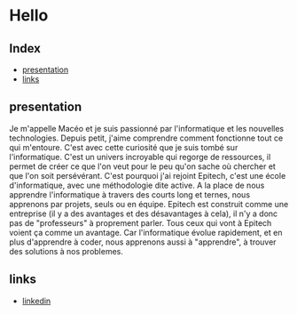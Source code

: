 # Hello

## Index
* [presentation](#presentation)
* [links](#links)

## presentation
Je m'appelle Macéo et je suis passionné par l'informatique et les nouvelles technologies.
Depuis petit, j'aime comprendre comment fonctionne tout ce qui m'entoure. C'est avec cette curiosité que je suis tombé sur l'informatique.
C'est un univers incroyable qui regorge de ressources, il permet de créer ce que l'on veut pour le peu qu'on sache où chercher et que l'on soit persévérant.
C'est pourquoi j'ai rejoint Epitech, c'est une école d'informatique, avec une méthodologie dite active. A la place de nous apprendre l'informatique à travers des courts long et ternes, nous apprenons par projets, seuls ou en équipe.
Epitech est construit comme une entreprise (il y a des avantages et des désavantages à cela), il n'y a donc pas de "professeurs" à proprement parler. Tous ceux qui vont à Epitech voient ça comme un avantage. Car l'informatique évolue rapidement, et en plus d'apprendre à coder, nous apprenons aussi à "apprendre", à trouver des solutions à nos problemes.

## links
* [linkedin](https://www.linkedin.com/in/mac%C3%A9o-jalbert-200025222/)

<!---
macgameur/macgameur is a ✨ special ✨ repository because its `README.md` (this file) appears on your GitHub profile.
You can click the Preview link to take a look at your changes.
--->
